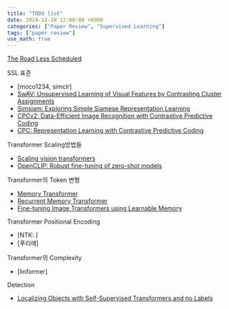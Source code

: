 ```yaml
---
title: "TODO list"
date: 2024-12-18 12:00:00 +0900
categories: ["Paper Review", "Supervised Learning"]
tags: ["paper review"]
use_math: true
---
```


[The Road Less Scheduled](https://arxiv.org/pdf/2405.15682)

SSL 표준
- [moco1234, simclr]
- [SwAV: Unsupervised Learning of Visual Features by Contrasting Cluster Assignments](https://arxiv.org/pdf/2006.09882)
- [Simsiam: Exploring Simple Siamese Representation Learning](https://arxiv.org/pdf/2011.10566)
- [CPCv2: Data-Efficient Image Recognition with Contrastive Predictive Coding](https://arxiv.org/pdf/1905.09272v3)
- [CPC: Representation Learning with Contrastive Predictive Coding](https://arxiv.org/pdf/1807.03748)

Transformer Scaling방법들
- [Scaling vision transformers](https://arxiv.org/pdf/2106.04560)
- [OpenCLIP: Robust fine-tuning of zero-shot models](https://arxiv.org/pdf/2109.01903)

Transformer의 Token 변형
- [Memory Transformer](https://arxiv.org/pdf/2006.11527)
- [Recurrent Memory Transformer](https://arxiv.org/pdf/2207.06881)
- [Fine-tuning Image Transformers using Learnable Memory](https://arxiv.org/pdf/2203.15243)

Transformer Positional Encoding
- [NTK: ]
- [푸리에]

Transformer의 Complexity
- [linformer]






Detection
- [Localizing Objects with Self-Supervised Transformers and no Labels](https://arxiv.org/pdf/2109.14279)